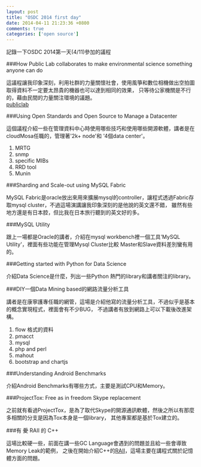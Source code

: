 ```yaml
---
layout: post
title: "OSDC 2014 first day"
date: 2014-04-11 21:23:36 +0800
comments: true
categories: ['open source']
---
```


記錄一下OSDC 2014第一天(4/11)參加的議程
<!-- more -->


###How Public Lab collaborates to make environmental science something anyone can do

這議程讓我印象深刻，利用社群的力量關懷社會，使用風箏和數位相機做出空拍圖取得資料不一定要太昂貴的機器也可以達到相同的效果，
只等待公家機關是不行的，藉由民間的力量關注環境的議題。  
[publiclab] 


[publiclab]: http://publiclab.org/


###Using Open Standards and Open Source to Manage a Datacenter

這個議程介紹一些在管理資料中心時使用哪些技巧和使用哪些開源軟體，講者是在cloudMosa任職的，管理著'2k+ node'和 '4個data center'。
1. MRTG
2. snmp
3. specific MIBs
4. RRD tool
5. Munin 



###Sharding and Scale-out using MySQL Fabric

MySQL Fabric是oracle放出來用來擴展mysql的controller，讓程式透過Fabric存取mysql cluster，不過這場演講讓我印象深刻的是他說的英文還不錯，
雖然有些地方還是有日本腔，但比我在日本旅行聽到的英文好的多。

###MySQL Utility

跟上一場都是Oracle的講者，介紹在mysql workbench裡一個工具'MySQL Utility'，裡面有些功能在管理Mysql Cluster比較
Master和Slave資料差別蠻有用的。



###Getting started with Python for Data Science

介紹Data Science是什麼，列出一些Python 熱門的library和講者關注的library。


###DIY一個Data Mining based的網路流量分析工具

講者是在康寧護專任職的網管，這場是介紹他寫的流量分析工具，不過似乎是基本的概念實現程式，裡面會有不少BUG，
不過講者有放到網路上可以下載後改進架構。

1. flow 格式的資料
2. pmacct
3. mysql
4. php and perl
5. mahout
6. bootstrap and chartjs


###Understanding Android Benchmarks

介紹Android Benchmarks有哪些方式，主要是測試CPU和Memory。


###ProjectTox: Free as in freedom Skype replacement

之前就有看過ProjectTox，是為了取代Skype的開源通訊軟體，然後之所以有那麼多相關的分支是因為Tox本身是一個library，
其他專案都是基於Tox建立的。


###有 <del>愛</del> RAII 的 C++

這場比較硬一些，前面在講一些GC Language會遇到的問題並且給一些會導致Memory Leak的範例，
之後在開始介紹C++的[RAII]，這場主要在講程式關於記憶體方面的問題。

[RAII]: http://en.wikipedia.org/wiki/Resource_Acquisition_Is_Initialization
